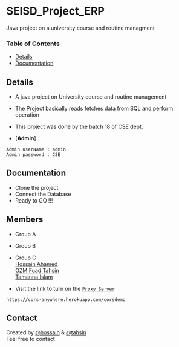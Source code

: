 # SEISD_Project_ERP
Java project on  a university course and routine managment

### Table of Contents

* [Details](#Details)
* [Documentation](#Documentation)


## Details
- A java project on University course and routine management
- The Project basically reads fetches data from SQL and perform operation
- This project was done by the batch 18 of CSE dept. 



- [**Admin**] 
```
Admin userName : admin
Admin password : CSE
```
  
## Documentation
- Clone the project <br>
- Connect the Database
- Ready to GO !!! <br>


## Members
- Group A 
- Group B
- Group C<br>
[Hossain Ahamed](https://www.linkedin.com/in/hossain-ahamed/)<br>
[GZM Fuad Tahsin](https://www.linkedin.com/in/gzm-fuad-tahsin-216b9b223/) <br>
[Tamanna Islam](https://github.com/tamanna141101) <br>

  
- Visit the link to turn on the [`Proxy Server`](https://cors-anywhere.herokuapp.com/corsdemo)
```
https://cors-anywhere.herokuapp.com/corsdemo

 ```
## Contact
Created by [@hossain](https://www.linkedin.com/in/hossain-ahamed/) & [@tahsin](https://www.linkedin.com/in/gzm-fuad-tahsin-216b9b223/) <br>
Feel free to contact
